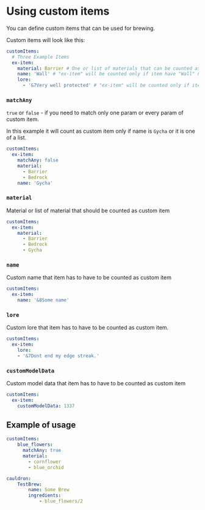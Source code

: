 
# Using custom items

You can define custom items that can be used for brewing.

Custom items will look like this:

```yaml
customItems:
  # Three Example Items
  ex-item:
    material: Barrier # One or list of materials that can be counted as "ex-item"
    name: 'Wall' # "ex-item" will be counted only if item have "Wall" name
    lore:
      - '&7Very well protected' # "ex-item" will be counted only if item have "&7Very well protected" lore
```

### `matchAny`

`true` or `false` - if you need to match only one param or every param of custom item.

In this example it will count as custom item only if name is `Gycha` or it is one of a list.

```yaml
customItems:
  ex-item:
    matchAny: false
    material: 
      - Barrier
      - Bedrock
    name: 'Gycha'
```

### `material`

Material or list of material that should be counted as custom item

```yaml
customItems:
  ex-item:
    material: 
      - Barrier
      - Bedrock
      - Gycha
```

### `name`

Custom name that item has to have to be counted as custom item

```yaml
customItems:
  ex-item:
    name: '&8Some name'
```

### `lore`

Custom lore that item has to have to be counted as custom item.

```yaml
customItems:
  ex-item:
    lore:
    - '&7Dont end my edge streak.'
```

### `customModelData`

Custom model data that item has to have to be counted as custom item

```yaml
customItems:
  ex-item:
    customModelData: 1337
```

## Example of usage

```yaml
customItems:
    blue_flowers:
      matchAny: true
      material:
        - cornflower
        - blue_orchid

cauldron:
    TestBrew:
        name: Some Brew
        ingredients:
            - blue_flowers/2
```